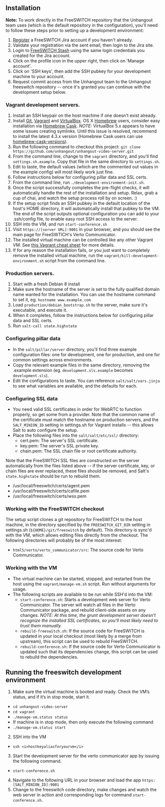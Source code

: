 ## Installation

**Note:** To work directly in the FreeSWITCH repository that the Unhangout team uses (which is the default repository in the configuration), you'll need to follow these steps prior to setting up a development environment:
 1. [Register](https://freeswitch.org/jira/secure/Signup!default.jspa) a FreeSWITCH Jira account if you haven't already.
 1. Validate your registration via the sent email, then login to the Jira site.
 1. Login to [FreeSWITCH Stash](https://freeswitch.org/stash) using the same login credentials you created for the Jira account.
 1. Click on the profile icon in the upper right, then click on 'Manage account'.
 1. Click on 'SSH keys', then add the SSH pubkey for your development machine to your account.
 1. Request commit access from the Unhangout team to the Unhangout freeswitch repository -- once it's granted you can continue with the development setup below.

### Vagrant development servers.
 1. Install an SSH keypair on the host machine if one doesn't exist already.
 1. Install [Git](http://git-scm.com), [Vagrant](https://www.vagrantup.com) and [VirtualBox](https://www.virtualbox.org). OS X [Homebrew](http://brew.sh) users, consider easy installation via [Homebrew Cask](http://caskroom.io). *NOTE:* VirtualBox 5.x appears to have some issues creating symlinks. Until this issue is resolved, recommend to install the latest 4.3.x version (Homebrew Cask users can use [homebrew-cask-versions](https://github.com/caskroom/homebrew-versions)).
 1. Run the following command to checkout this project: ```git clone https://github.com/unhangout/unhangout-video-server.git```
 1. From the command line, change to the <code>vagrant</code> directory, and you'll find <code>settings.sh.example</code>. Copy that file in the same directory to <code>settings.sh</code>.
 1. Edit to taste, the default values (which are the commented out values in the example config) will most likely work just fine.
 1. Follow instructions below for configuring pillar data and SSL certs.
 1. From the command line, run <code>./development-environment-init.sh</code>.
 1. Once the script successfully completes the pre-flight checks, it will automatically handle the rest of the installation and setup. Relax, grab a cup of chai, and watch the setup process roll by on screen. :)
 1. If the setup script finds an SSH pubkey in the default location of the host's HOME directory, it will automatically install that pubkey to the VM. The end of the script outputs optional configuration you can add to your .ssh/config file, to enable easy root SSH access to the server.
 1. SSH into the VM, and run ```start-conference.sh```
 1. Visit <code>https://[server URL]:9001</code> in your browser, and you should see the main page for FreeSWTICH's Verto Communicator.
 1. The installed virtual machine can be controlled like any other Vagrant VM. See [this Vagrant cheat sheet](http://notes.jerzygangi.com/vagrant-cheat-sheet) for more details.
 1. If for any reason the installation fails, or you just want to completely remove the installed virtual machine, run the <code>vagrant/kill-development-environment.sh</code> script from the command line.

### Production servers.
 1. Start with a fresh Debian 8 install
 1. Make sure the hostname of the server is set to the fully qualified domain name wanted for the installation. You can use the hostname command to set it, eg. ```hostname www.example.com```
 1. Load ```production/debian_bootstrap.sh``` to the server, make sure it's executable, and execute it.
 1. When it completes, follow the instructions below for configuring pillar data and SSL certs.
 1. Run ```salt-call state.highstate```

### Configuring pillar data

 * In the <code>salt/pillar/server</code> directory, you'll find three example configuration files: one for development, one for production, and one for common settings across environments.
 * Copy the relevant example files in the same directory, removing the .example extension (eg. <code>development.sls.example</code> becomes <code>development.sls</code>).
 * Edit the configurations to taste. You can reference <code>salt/salt/vars.jinja</code> to see what variables are available, and the defaults for each.

### Configuring SSL data

 * You need valid SSL certificates in order for WebRTC to function properly, so get some from a provider. Note that the common name of the certificate must match the hostname on production servers, and the <code>SALT_MINION_ID</code> setting in settings.sh for Vagrant installs -- this allows Salt to auto configure the setup.
 * Place the following files into the <code>salt/salt/etc/ssl/</code> directory:
   * cert.pem: The server's SSL certificate.
   * key.pem: The server's SSL private key.
   * chain.pem: The SSL chain file or root certificate authority.

Note that the FreeSWITCH SSL files are constructed on the server automatically from the files listed above -- if the server certificate, key, or chain files are ever replaced, these files should be removed, and Salt's <code>state.highstate</code> should be run to rebuild them.
   * /usr/local/freeswitch/certs/agent.pem
   * /usr/local/freeswitch/certs/cafile.pem
   * /usr/local/freeswitch/certs/wss.pem

### Working with the FreeSWITCH checkout

The setup script clones a git repository for FreeSWITCH to the host machine, in the directory specified by the <code>FREESWITCH_GIT_DIR</code> setting in settings.sh (<code>${HOME}/git/freeswitch</code> by default). This directory is sync'd with the VM, which allows editing files directly from the checkout. The following directories will probably be of the most interest:
 * <code>html5/verto/verto_communicator/src</code>: The source code for Verto Communicator.

### Working with the VM
 * The virtual machine can be started, stopped, and restarted from the host using the <code>vagrant/manage-vm.sh</code> script. Run without arguments for usage.
 * The following scripts are available to be run while SSH'd into the VM:
   * <code>start-conference.sh</code>: Starts a development web server for Verto Communicator. The server will watch all files in the Verto Communicator package, and rebuild client-side assets on any changes. *NOTE: At this time, the grunt development server doesn't recognize the installed SSL certificates, so you'll most likely need to trust them manually.*
   * <code>rebuild-freeswitch.sh</code>: If the source code for FreeSWITCH is updated in your local checkout (most likely by a merge from upstream), this script can be used to rebuild FreeSWITCH.
   * <code>rebuild-conference.sh</code>: If the source code for Verto Communicator is updated such that its dependencies change, this script can be used to rebuild the dependencies.

## Running the freeswitch development environment

 1. Make sure the virtual machine is booted and ready. Check the VM’s status, and if it’s in stop mode, start it. 
   * ```cd unhangout-video-server```
   * ```cd vagrant```
   * ```./manage-vm.status status```
   * If machine is in stop mode, then only execute the following command
   * ```./manage-vm.status start```
 2. SSH into the VM
   * ```ssh <i>hostkeyaliasforyourvm</i>```
 3. Start the development server for the verto communicator app by issuing the following command. 
   * ```start-conference.sh```
 4. Navigate to the following URL in your browser and load the app ```https:[SALT_MINION_ID]:9001```
 5. Change to the freeswitch code directory, make changes and watch the web server in action and corresponding logs for command ```start-conference.sh```.






